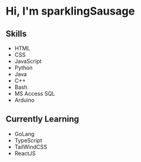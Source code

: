 # Hi, I'm sparklingSausage

## Skills
- HTML
- CSS
- JavaScript
- Python
- Java
- C++
- Bash
- MS Access SQL
- Arduino

## Currently Learning
- GoLang
- TypeScript
- TailWindCSS
- ReactJS